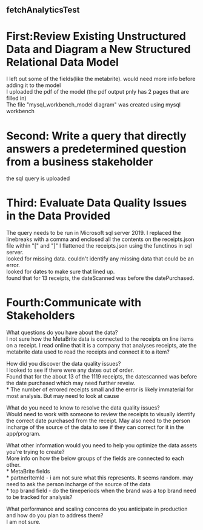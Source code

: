 ## fetchAnalyticsTest

# First:Review Existing Unstructured Data and Diagram a New Structured Relational Data Model
I left out some of the fields(like the metabrite). would need more info before adding it to the model  
I uploaded the pdf of the model (the pdf output pnly has 2 pages that are filled in)  
The file "mysql_workbench_model diagram" was created using mysql workbench  



# Second: Write a query that directly answers a predetermined question from a business stakeholder
the sql query is uploaded  



# Third: Evaluate Data Quality Issues in the Data Provided
The query needs to be run in Microsoft sql server 2019.
I replaced the linebreaks with a comma and enclosed all the contents on the receipts.json file within "[" and "]" I flattened the receipts.json using the functinos in sql server.  
looked for missing data. couldn't identify any missing data that could be an error.   
looked for dates to make sure that lined up.   
  found that for 13 receipts, the dateScanned was before the datePurchased.  



# Fourth:Communicate with Stakeholders

What questions do you have about the data?  
  I not sure how the MetaBrite data is connected to the receipts on line items on a receipt. I read online that it is a company that analyses receipts, ate the metabrite data used to read the receipts and connect it to a item?
  
How did you discover the data quality issues?  
  I looked to see if there were any dates out of order.  
  Found that for the about 13 of the 1119 receipts, the datescanned was before the date purchased which may need further reveiw.  
    * The number of errored receipts small and the error is likely immaterial for most analysis. But may need to look at cause  
    
What do you need to know to resolve the data quality issues?  
  Would need to work with someone to review the receipts to visually identify the correct date purchased from the receipt. May also need to the person incharge of the source of the data to see if they can correct for it in the app/program.  

What other information would you need to help you optimize the data assets you're trying to create?  
  More info on how the below groups of the fields are connected to each other.   
    * MetaBrite fields  
    * partnerItemId - i am not sure what this represents. It seems random. may need to ask the person incharge of the source of the data\
    * top brand field - do the timeperiods when the brand was a top brand need to be tracked for analysis?  

What performance and scaling concerns do you anticipate in production and how do you plan to address them?  
  I am not sure.

